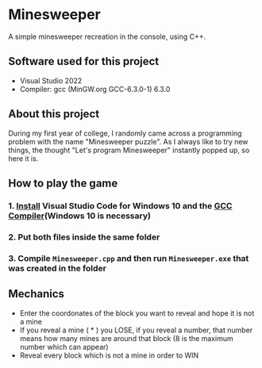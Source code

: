 # Minesweeper
A simple minesweeper recreation in the console, using C++.

## Software used for this project
- Visual Studio 2022
- Compiler: gcc (MinGW.org GCC-6.3.0-1) 6.3.0

## About this project
During my first year of college, I randomly came across a programming problem with the name "Minesweeper puzzle". As I always like to try new things, the thought "Let's program Minesweeper" instantly popped up, so here it is.

## How to play the game
### 1. [Install](https://code.visualstudio.com/download) Visual Studio Code for Windows 10 and the [GCC Compiler](https://sourceforge.net/projects/mingw-w64/)(Windows 10 is necessary)
### 2. Put both files inside the same folder
### 3. Compile `Minesweeper.cpp` and then run `Minesweeper.exe` that was created in the folder


## Mechanics
- Enter the coordonates of the block you want to reveal and hope it is not a mine 
- If you reveal a mine ( * ) you LOSE, if you reveal a number, that number means how many mines are around that block (8 is the maximum number which can appear)
- Reveal every block which is not a mine in order to WIN

